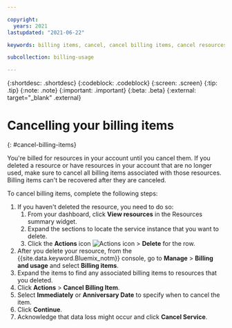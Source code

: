 ```yaml
---

copyright:
  years: 2021
lastupdated: "2021-06-22"

keywords: billing items, cancel, cancel billing items, cancel resources, delete resource, delete billing items

subcollection: billing-usage

---
```


{:shortdesc: .shortdesc}
{:codeblock: .codeblock}
{:screen: .screen}
{:tip: .tip}
{:note: .note}
{:important: .important}
{:beta: .beta}
{:external: target="_blank" .external}

# Cancelling your billing items
{: #cancel-billing-items}

You're billed for resources in your account until you cancel them. If you deleted a resource or have resources in your account that are no longer used, make sure to cancel all billing items associated with those resources. Billing items can't be recovered after they are canceled. 

To cancel billing items, complete the following steps:

1. If you haven't deleted the resource, you need to do so: 
   1. From your dashboard, click **View resources** in the Resources summary widget.
   1. Expand the sections to locate the service instance that you want to delete.
   1. Click the **Actions** icon ![Actions icon](../icons/action-menu-icon.svg "Actions") > **Delete** for the row.
1. After you delete your resource, from the {{site.data.keyword.Bluemix_notm}} console, go to **Manage** > **Billing and usage** and select **Billing items**. 
1. Expand the items to find any associated billing items to resources that you deleted. 
1. Click **Actions** > **Cancel Billing Item**.  
1. Select **Immediately** or **Anniversary Date** to specify when to cancel the item. 
1. Click **Continue**.
1. Acknowledge that data loss might occur and click **Cancel Service**. 
